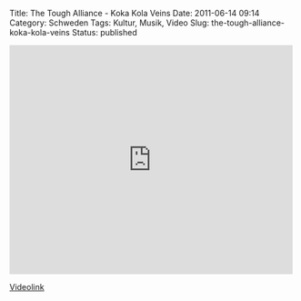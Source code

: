 Title: The Tough Alliance - Koka Kola Veins
Date: 2011-06-14 09:14
Category: Schweden
Tags: Kultur, Musik, Video
Slug: the-tough-alliance-koka-kola-veins
Status: published

<iframe width="498" height="403" src="http://www.youtube.com/embed/UYOrUzN35Z8" frameborder="0" allowfullscreen></iframe>

[Videolink](http://www.youtube.com/watch?v=UYOrUzN35Z8)

